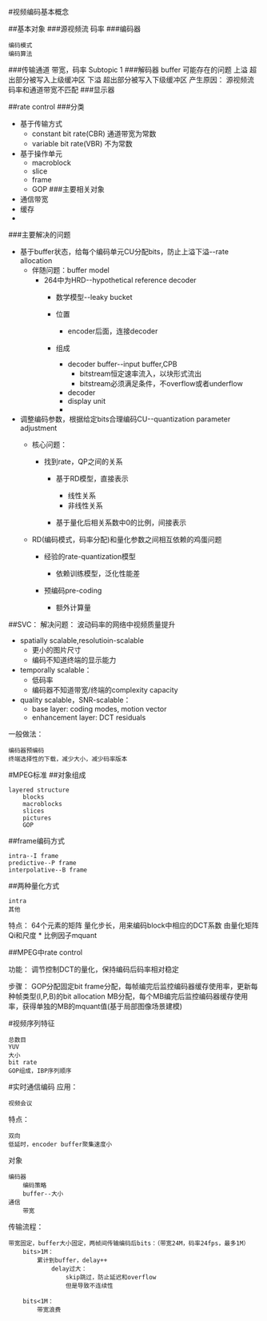 #视频编码基本概念

##基本对象
###源视频流
	码率
###编码器
	
	编码模式
	编码算法
###传输通道
	带宽，码率
		Subtopic 1
###解码器
	buffer
		可能存在的问题
			上溢
				超出部分被写入上级缓冲区
			下溢
				超出部分被写入下级缓冲区
		产生原因：
			源视频流码率和通道带宽不匹配
###显示器

##rate control
###分类
* 基于传输方式
	* constant bit rate(CBR) 通道带宽为常数
	* variable bit rate(VBR) 不为常数
* 基于操作单元
	* macroblock
	* slice
	* frame
	* GOP
###主要相关对象
* 通信带宽
* 缓存
* 
###主要解决的问题

* 基于buffer状态，给每个编码单元CU分配bits，防止上溢下溢--rate allocation
	* 伴随问题：buffer model
		* 264中为HRD--hypothetical reference decoder
			* 数学模型--leaky bucket
			* 位置
				* encoder后面，连接decoder

			* 组成
				* decoder buffer--input buffer,CPB
					* bitstream恒定速率流入，以块形式流出
					* bitstream必须满足条件，不overflow或者underflow
				* decoder
				* display unit
				* 
* 调整编码参数，根据给定bits合理编码CU--quantization parameter adjustment
	* 核心问题：
		* 找到rate，QP之间的关系
			* 基于RD模型，直接表示
				* 线性关系
				* 非线性关系

			* 基于量化后相关系数中0的比例，间接表示

	
	* RD(编码模式，码率分配)和量化参数之间相互依赖的鸡蛋问题
		* 经验的rate-quantization模型
			* 依赖训练模型，泛化性能差
			
		* 预编码pre-coding
			* 额外计算量 



##SVC：
解决问题：
波动码率的网络中视频质量提升

* spatially scalable,resolutioin-scalable
    * 更小的图片尺寸
    * 编码不知道终端的显示能力
* temporally scalable： 
    * 低码率
    * 编码器不知道带宽/终端的complexity capacity
* quality scalable，SNR-scalable： 
    * base layer: coding modes, motion vector
    * enhancement layer: DCT residuals 


一般做法：

	编码器预编码
	终端选择性的下载，减少大小，减少码率版本


#MPEG标准
##对象组成
	
	layered structure
		blocks
		macroblocks
		slices
		pictures
		GOP

##frame编码方式
	
	intra--I frame
	predictive--P frame
	interpolative--B frame

##两种量化方式

	intra
	其他

特点：
	64个元素的矩阵
	量化步长，用来编码block中相应的DCT系数
		由量化矩阵Qi和尺度 * 比例因子mquant

##MPEG中rate control

功能：
	调节控制DCT的量化，保持编码后码率相对稳定

步骤：
	GOP分配固定bit
	frame分配，每帧编完后监控编码器缓存使用率，更新每种帧类型(I,P,B)的bit allocation
	MB分配，每个MB编完后监控编码器缓存使用率，获得单独的MB的mquant值(基于局部图像场景建模)
	

#视频序列特征

	总数目
	YUV
	大小
	bit rate
	GOP组成，IBP序列顺序



#实时通信编码
应用：

	视频会议
特点：

	双向
	低延时，encoder buffer聚集速度小

对象

	编码器
		编码策略
		buffer--大小
	通信
		带宽

传输流程：

	带宽固定，buffer大小固定，两帧间传输编码后bits：（带宽24M，码率24fps，最多1M）
		bits>1M：
			累计到buffer，delay++
				delay过大：
					skip跳过，防止延迟和overflow
					但是导致不连续性
		
		bits<1M：
			带宽浪费


